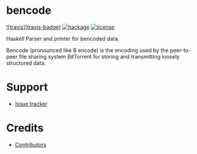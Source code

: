 # bencode

[![travis][travis-badge]][travis]
[![hackage][badge-hackage]][hackage]
[![license][badge-license]][license]

Haskell Parser and printer for bencoded data.

Bencode (pronounced like B encode) is the encoding used by the
peer-to-peer file sharing system BitTorrent for storing and
transmitting loosely structured data.


# Support

- [Issue tracker][issues]


# Credits

- [Contributors](https://github.com/creichert/bencode/graphs/contributors)


[travis]: https://travis-ci.org/creichert/bencode
[badge-hackage]: https://img.shields.io/hackage/v/bencode.svg?dummy
[hackage]: https://hackage.haskell.org/package/benchode
[badge-license]: https://img.shields.io/badge/license-BSD3-green.svg?dummy
[license]: https://github.com/creichert/bencode/blob/master/LICENSE
[issues]: https://github.com/creichert/bencode/issues
[Github]: https://github.com/creichert/bencode
